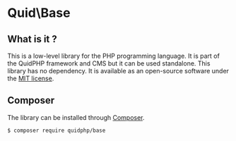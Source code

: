 # Quid\Base

## What is it ?
This is a low-level library for the PHP programming language. It is part of the QuidPHP framework and CMS but it can be used standalone. This library has no dependency. It is available as an open-source software under the [MIT license](LICENSE).

## Composer
The library can be installed through [Composer](https://getcomposer.org). 
``` bash
$ composer require quidphp/base
```
